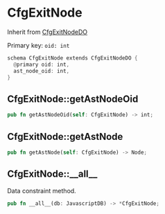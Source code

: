 # CfgExitNode

Inherit from [CfgExitNodeDO](./CfgExitNodeDO.md)

Primary key: `oid: int`

```rust
schema CfgExitNode extends CfgExitNodeDO {
  @primary oid: int,
  ast_node_oid: int,
}
```
## CfgExitNode::getAstNodeOid

```rust
pub fn getAstNodeOid(self: CfgExitNode) -> int;
```
## CfgExitNode::getAstNode

```rust
pub fn getAstNode(self: CfgExitNode) -> Node;
```
## CfgExitNode::\_\_all\_\_

Data constraint method.

```rust
pub fn __all__(db: JavascriptDB) -> *CfgExitNode;
```
